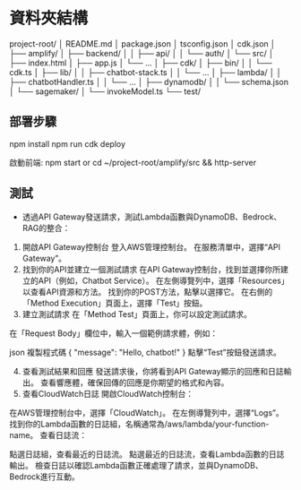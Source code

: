 # 資料夾結構
project-root/
│   README.md
│   package.json
│   tsconfig.json
│   cdk.json
│
├── amplify/
│   ├── backend/
│   │   ├── api/
│   │   └── auth/
│   └── src/
│       ├── index.html
│       ├── app.js
│       └── ...
│
├── cdk/
│   ├── bin/
│   │   └── cdk.ts
│   ├── lib/
│   │   ├── chatbot-stack.ts
│   │   └── ...
│   ├── lambda/
│   │   ├── chatbotHandler.ts
│   │   └── ...
│   ├── dynamodb/
│   │   └── schema.json
│   └── sagemaker/
│       └── invokeModel.ts
└── test/


## 部署步驟

npm install
npm run cdk deploy


啟動前端: npm start or cd ~/project-root/amplify/src && http-server



## 測試

- 透過API Gateway發送請求，測試Lambda函數與DynamoDB、Bedrock、RAG的整合：
1. 開啟API Gateway控制台
登入AWS管理控制台。
在服務清單中，選擇“API Gateway”。
2. 找到你的API並建立一個測試請求
在API Gateway控制台，找到並選擇你所建立的API（例如，Chatbot Service）。
在左側導覽列中，選擇「Resources」以查看API資源和方法。
找到你的POST方法，點擊以選擇它。
在右側的「Method Execution」頁面上，選擇「Test」按鈕。
3. 建立測試請求
在「Method Test」頁面上，你可以設定測試請求。

在「Request Body」欄位中，輸入一個範例請求體，例如：

json
複製程式碼
{
     "message": "Hello, chatbot!"
}
點擊“Test”按鈕發送請求。

4. 查看測試結果和回應
發送請求後，你將看到API Gateway顯示的回應和日誌輸出。
查看響應體，確保回傳的回應是你期望的格式和內容。
5. 查看CloudWatch日誌
開啟CloudWatch控制台：

在AWS管理控制台中，選擇「CloudWatch」。
在左側導覽列中，選擇“Logs”。
找到你的Lambda函數的日誌組，名稱通常為/aws/lambda/your-function-name。
查看日誌流：

點選日誌組，查看最近的日誌流。
點選最近的日誌流，查看Lambda函數的日誌輸出。
檢查日誌以確認Lambda函數正確處理了請求，並與DynamoDB、Bedrock進行互動。